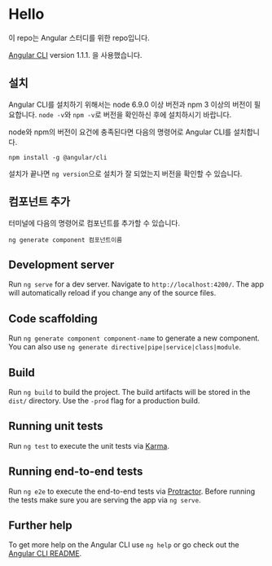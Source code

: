 # Hello

이 repo는 Angular 스터디를 위한 repo입니다.

[Angular CLI](https://github.com/angular/angular-cli) version 1.1.1. 을 사용했습니다.

## 설치

Angular CLI를 설치하기 위해서는 node 6.9.0 이상 버전과 npm 3 이상의 버전이 필요합니다.
`node -v`와 `npm -v`로 버전을 확인하신 후에 설치하시기 바랍니다.

node와 npm의 버전이 요건에 충족된다면 다음의 명령어로 Angular CLI를 설치합니다.

`npm install -g @angular/cli`

설치가 끝나면 `ng version`으로 설치가 잘 되었는지 버전을 확인할 수 있습니다.

## 컴포넌트 추가

터미널에 다음의 명령어로 컴포넌트를 추가할 수 있습니다.

`ng generate component 컴포넌트이름`

## Development server

Run `ng serve` for a dev server. Navigate to `http://localhost:4200/`. The app will automatically reload if you change any of the source files.

## Code scaffolding

Run `ng generate component component-name` to generate a new component. You can also use `ng generate directive|pipe|service|class|module`.

## Build

Run `ng build` to build the project. The build artifacts will be stored in the `dist/` directory. Use the `-prod` flag for a production build.

## Running unit tests

Run `ng test` to execute the unit tests via [Karma](https://karma-runner.github.io).

## Running end-to-end tests

Run `ng e2e` to execute the end-to-end tests via [Protractor](http://www.protractortest.org/).
Before running the tests make sure you are serving the app via `ng serve`.

## Further help

To get more help on the Angular CLI use `ng help` or go check out the [Angular CLI README](https://github.com/angular/angular-cli/blob/master/README.md).
